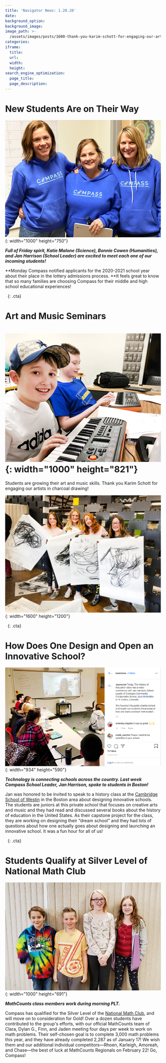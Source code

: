 ```yaml
---
title: 'Navigator News: 1.20.20'
date:
background_option:
background_image:
image_path: >-
  /assets/images/posts/1600-thank-you-karim-schott-for-engaging-our-artists-in-charcoal-drawing.jpg
categories:
iframe:
  title:
  url:
  width:
  height:
search_engine_optimization:
  page_title:
  page_description:
---
```


# New Students Are on Their Way

![](/assets/images/spirit-friday-triplets.jpg){: width="1000" height="750"}

***Full of Friday spirit, Katie Malone (Science), Bonnie Cowen (Humanities), and Jan Harrison (School Leader) are excited to meet each one of our incoming students\!***

**Monday Compass notified applicants for the 2020-2021 school year about their place in the lottery admissions process.&nbsp;**It feels great to know that so many families are choosing Compass for their middle and high school educational experiences\!&nbsp;

&nbsp;
{: .cta}

# Art and Music Seminars

# ![](/assets/images/learning-piano-skills-in-our-music-seminar.jpg){: width="1000" height="821"}

Students are growing their art and music skills. Thank you Karim Schott for engaging our artists in charcoal drawing\!

![](/assets/images/1600-thank-you-karim-schott-for-engaging-our-artists-in-charcoal-drawing.jpg){: width="1600" height="1200"}

&nbsp;
{: .cta}

# How Does One Design and Open an Innovative School?

![](/assets/images/technology-connects-schools-across-the-country.jpg){: width="934" height="590"}

***Technology is connecting schools across the country. Last week Compass School Leader, Jan Harrison, spoke to students in Boston\!&nbsp;***

Jan was honored to be invited to speak to a history class at the [Cambridge School of Westin](https://www.csw.org) in the Boston area about designing innovative schools. The students are juniors at this private school that focuses on creative arts and music and they had read and discussed several books about the history of education in the United States. As their capstone project for the class, they are working on designing their “dream school” and they had lots of questions about how one actually goes about designing and launching an innovative school. It was a fun hour for all of us\!

&nbsp;
{: .cta}

# Students Qualify at Silver Level of National Math Club

![](/assets/images/math-counts-class-members-work-during-morning-plt.jpg){: width="1000" height="691"}

***MathCounts class members work during morning PLT.***

Compass has qualified for the Silver Level of the [National Math Club](https://www.mathcounts.org), and will move on to consideration for Gold\! Over a dozen students have contributed to the group's efforts, with our official MathCounts team of Clara, Dylan G., Finn, and Jaden meeting four days per week to work on math problems. Their self-chosen goal is to complete 3,000 math problems this year, and they have already completed 2,287 as of January 17\! We wish them and our additional individual competitors—Rhoen, Karleigh, Amoreah, and Chase—the best of luck at MathCounts Regionals on February 22\! Go, Compass\!